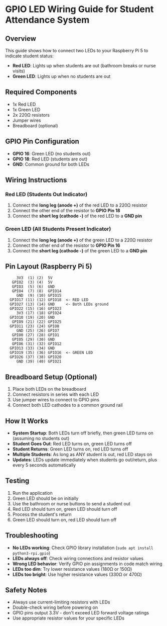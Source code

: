 # GPIO LED Wiring Guide for Student Attendance System

## Overview
This guide shows how to connect two LEDs to your Raspberry Pi 5 to indicate student status:
- **Red LED**: Lights up when students are out (bathroom breaks or nurse visits)
- **Green LED**: Lights up when no students are out

## Required Components
- 1x Red LED
- 1x Green LED  
- 2x 220Ω resistors
- Jumper wires
- Breadboard (optional)

## GPIO Pin Configuration
- **GPIO 16**: Green LED (no students out)
- **GPIO 18**: Red LED (students are out)
- **GND**: Common ground for both LEDs

## Wiring Instructions

### Red LED (Students Out Indicator)
1. Connect the **long leg (anode +)** of the red LED to a 220Ω resistor
2. Connect the other end of the resistor to **GPIO Pin 18**
3. Connect the **short leg (cathode -)** of the red LED to a **GND pin**

### Green LED (All Students Present Indicator)
1. Connect the **long leg (anode +)** of the green LED to a 220Ω resistor
2. Connect the other end of the resistor to **GPIO Pin 16**
3. Connect the **short leg (cathode -)** of the green LED to a **GND pin**

## Pin Layout (Raspberry Pi 5)
```
     3V3  (1) (2)  5V
   GPIO2  (3) (4)  5V
   GPIO3  (5) (6)  GND
   GPIO4  (7) (8)  GPIO14
     GND  (9) (10) GPIO15
  GPIO17 (11) (12) GPIO18  <- RED LED
  GPIO27 (13) (14) GND     <- Both LEDs ground
  GPIO22 (15) (16) GPIO23
     3V3 (17) (18) GPIO24
  GPIO10 (19) (20) GND
   GPIO9 (21) (22) GPIO25
  GPIO11 (23) (24) GPIO8
     GND (25) (26) GPIO7
   GPIO0 (27) (28) GPIO1
   GPIO5 (29) (30) GND
   GPIO6 (31) (32) GPIO12
  GPIO13 (33) (34) GND
  GPIO19 (35) (36) GPIO16  <- GREEN LED
  GPIO26 (37) (38) GPIO20
     GND (39) (40) GPIO21
```

## Breadboard Setup (Optional)
1. Place both LEDs on the breadboard
2. Connect resistors in series with each LED
3. Use jumper wires to connect to GPIO pins
4. Connect both LED cathodes to a common ground rail

## How It Works
- **System Startup**: Both LEDs turn off briefly, then green LED turns on (assuming no students out)
- **Student Goes Out**: Red LED turns on, green LED turns off
- **Student Returns**: Green LED turns on, red LED turns off
- **Multiple Students**: As long as ANY student is out, red LED stays on
- **Updates**: LEDs update immediately when students go out/return, plus every 5 seconds automatically

## Testing
1. Run the application
2. Green LED should be on initially
3. Use the bathroom or nurse buttons to send a student out
4. Red LED should turn on, green LED should turn off
5. Process the student's return
6. Green LED should turn on, red LED should turn off

## Troubleshooting
- **No LEDs working**: Check GPIO library installation (`sudo apt install python3-rpi.gpio`)
- **LEDs always off**: Check wiring connections and resistor values
- **Wrong LED behavior**: Verify GPIO pin assignments in code match wiring
- **LEDs too dim**: Try lower resistance values (180Ω or 150Ω)
- **LEDs too bright**: Use higher resistance values (330Ω or 470Ω)

## Safety Notes
- Always use current-limiting resistors with LEDs
- Double-check wiring before powering on
- GPIO pins output 3.3V - don't exceed LED forward voltage ratings
- Use appropriate resistor values for your specific LEDs



